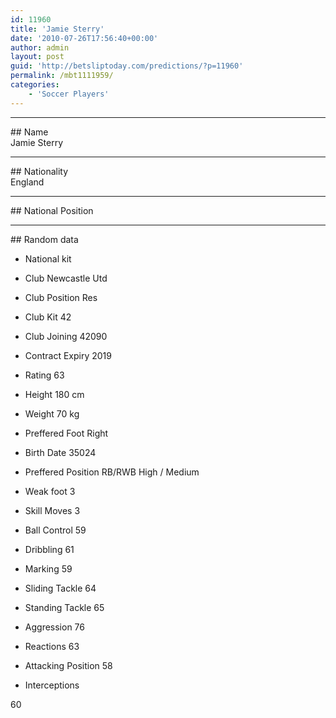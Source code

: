 ```yaml
---
id: 11960
title: 'Jamie Sterry'
date: '2010-07-26T17:56:40+00:00'
author: admin
layout: post
guid: 'http://betsliptoday.com/predictions/?p=11960'
permalink: /mbt1111959/
categories:
    - 'Soccer Players'
---
```


- - - - - -

\## Name  
 Jamie Sterry

- - - - - -

\## Nationality  
 England

- - - - - -

\## National Position

- - - - - -

\## Random data

- National kit
- Club
 Newcastle Utd

- Club Position
 Res

- Club Kit
 42

- Club Joining
 42090

- Contract Expiry
 2019

- Rating
 63

- Height
 180 cm

- Weight
 70 kg

- Preffered Foot
 Right

- Birth Date
 35024

- Preffered Position
 RB/RWB High / Medium

- Weak foot
 3

- Skill Moves
 3

- Ball Control
 59

- Dribbling
 61

- Marking
 59

- Sliding Tackle
 64

- Standing Tackle
 65

- Aggression
 76

- Reactions
 63

- Attacking Position
 58

- Interceptions

 60